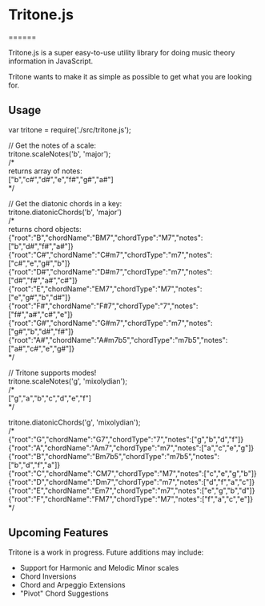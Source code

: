# Tritone.js
======

Tritone.js is a super easy-to-use utility library for doing music theory information in JavaScript.

Tritone wants to make it as simple as possible to get what you are looking for.

Usage
------

var tritone = require('./src/tritone.js');

// Get the notes of a scale:  
tritone.scaleNotes('b', 'major');  
/*  
    returns array of notes:  
    ["b","c#","d#","e","f#","g#","a#"]  
*/  

// Get the diatonic chords in a key:  
tritone.diatonicChords('b', 'major')  
/*  
    returns chord objects:  
    {"root":"B","chordName":"BM7","chordType":"M7","notes":["b","d#","f#","a#"]}  
    {"root":"C#","chordName":"C#m7","chordType":"m7","notes":["c#","e","g#","b"]}  
    {"root":"D#","chordName":"D#m7","chordType":"m7","notes":["d#","f#","a#","c#"]}  
    {"root":"E","chordName":"EM7","chordType":"M7","notes":["e","g#","b","d#"]}  
    {"root":"F#","chordName":"F#7","chordType":"7","notes":["f#","a#","c#","e"]}  
    {"root":"G#","chordName":"G#m7","chordType":"m7","notes":["g#","b","d#","f#"]}  
    {"root":"A#","chordName":"A#m7b5","chordType":"m7b5","notes":["a#","c#","e","g#"]}  
*/  

// Tritone supports modes!  
tritone.scaleNotes('g', 'mixolydian');  
/*  
    ["g","a","b","c","d","e","f"]  
*/  

tritone.diatonicChords('g', 'mixolydian');  
/*  
    {"root":"G","chordName":"G7","chordType":"7","notes":["g","b","d","f"]}  
    {"root":"A","chordName":"Am7","chordType":"m7","notes":["a","c","e","g"]}  
    {"root":"B","chordName":"Bm7b5","chordType":"m7b5","notes":["b","d","f","a"]}  
    {"root":"C","chordName":"CM7","chordType":"M7","notes":["c","e","g","b"]}  
    {"root":"D","chordName":"Dm7","chordType":"m7","notes":["d","f","a","c"]}  
    {"root":"E","chordName":"Em7","chordType":"m7","notes":["e","g","b","d"]}  
    {"root":"F","chordName":"FM7","chordType":"M7","notes":["f","a","c","e"]}  
*/  


Upcoming Features
------
Tritone is a work in progress. Future additions may include:
- Support for Harmonic and Melodic Minor scales
- Chord Inversions
- Chord and Arpeggio Extensions
- "Pivot" Chord Suggestions
